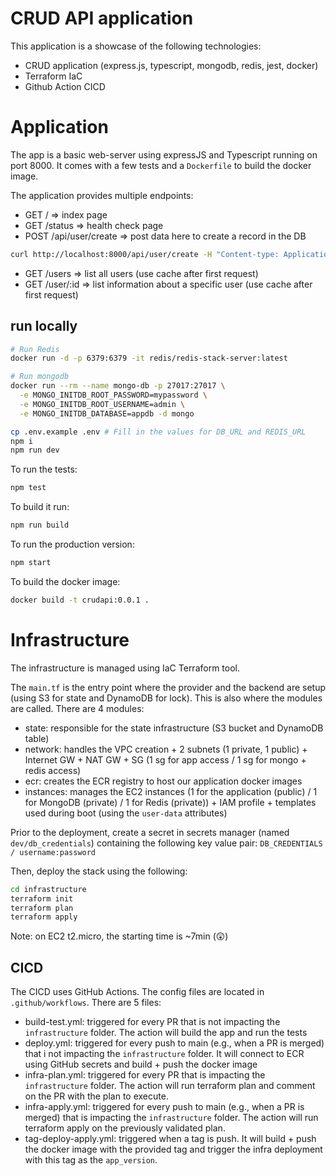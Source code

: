 # CRUD API application

This application is a showcase of the following technologies:
- CRUD application (express.js, typescript, mongodb, redis, jest, docker)
- Terraform IaC
- Github Action CICD

# Application

The app is a basic web-server using expressJS and Typescript running on port 8000. It comes with a few tests and a `Dockerfile` to build the docker image.

The application provides multiple endpoints:

- GET / => index page
- GET /status => health check page
- POST /api/user/create => post data here to create a record in the DB 

```bash
curl http://localhost:8000/api/user/create -H "Content-type: Application/json" -d '{"name": "Marie", "position": "CEO"}'
```

- GET /users => list all users (use cache after first request)
- GET /user/:id => list information about a specific user (use cache after first request)

## run locally

```bash
# Run Redis
docker run -d -p 6379:6379 -it redis/redis-stack-server:latest

# Run mongodb
docker run --rm --name mongo-db -p 27017:27017 \
  -e MONGO_INITDB_ROOT_PASSWORD=mypassword \
  -e MONGO_INITDB_ROOT_USERNAME=admin \
  -e MONGO_INITDB_DATABASE=appdb -d mongo
```

```bash
cp .env.example .env # Fill in the values for DB_URL and REDIS_URL
npm i
npm run dev
```

To run the tests:

```bash
npm test
```

To build it run:

```bash
npm run build
```

To run the production version:

```bash
npm start
```

To build the docker image:

```bash
docker build -t crudapi:0.0.1 .
```

# Infrastructure

The infrastructure is managed using IaC Terraform tool.

The `main.tf` is the entry point where the provider and the backend are setup (using S3 for state and DynamoDB for lock). This is also where the modules are called. There are 4 modules:

- state: responsible for the state infrastructure (S3 bucket and DynamoDB table)
- network: handles the VPC creation + 2 subnets (1 private, 1 public) + Internet GW + NAT GW + SG (1 sg for app access / 1 sg for mongo + redis access)
- ecr: creates the ECR registry to host our application docker images
- instances: manages the EC2 instances (1 for the application (public) / 1 for MongoDB (private) / 1 for Redis (private)) + IAM profile + templates used during boot (using the `user-data` attributes)

Prior to the deployment, create a secret in secrets manager (named `dev/db_credentials`) containing the following key value pair: `DB_CREDENTIALS / username:password`

Then, deploy the stack using the following:

```bash
cd infrastructure
terraform init
terraform plan
terraform apply
```

Note: on EC2 t2.micro, the starting time is ~7min (😲)

## CICD

The CICD uses GitHub Actions. The config files are located in `.github/workflows`. There are 5 files:

- build-test.yml: triggered for every PR that is not impacting the `infrastructure` folder. The action will build the app and run the tests
- deploy.yml: triggered for every push to main (e.g., when a PR is merged) that i not impacting the `infrastructure` folder. It will connect to ECR using GitHub secrets and build + push the docker image
- infra-plan.yml: triggered for every PR that is impacting the `infrastructure` folder. The action will run terraform plan and comment on the PR with the plan to execute.
- infra-apply.yml: triggered for every push to main (e.g., when a PR is merged) that is impacting the `infrastructure` folder. The action will run terraform apply on the previously validated plan.
- tag-deploy-apply.yml: triggered when a tag is push. It will build + push the docker image with the provided tag and trigger the infra deployment with this tag as the `app_version`.